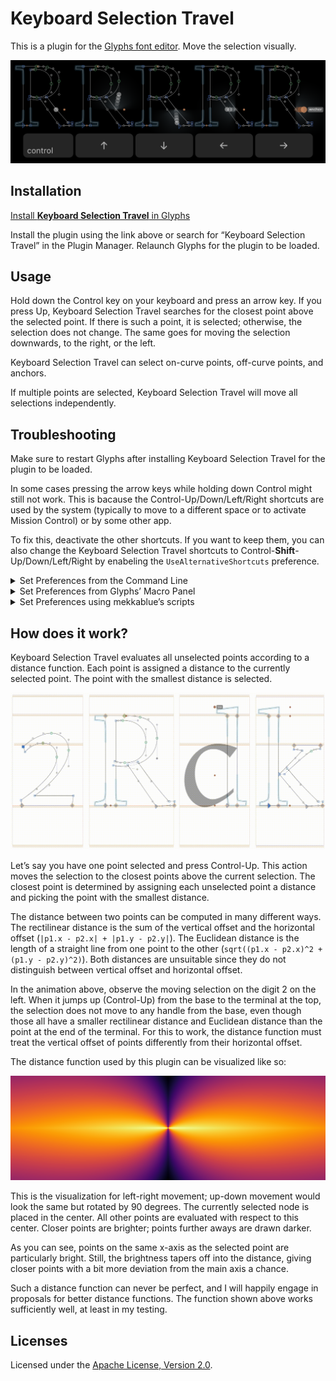 # Keyboard Selection Travel

This is a plugin for the [Glyphs font editor](https://glyphsapp.com).
Move the selection visually.

![](Screenshot.png)

## Installation

[Install **Keyboard Selection Travel** in Glyphs](https://florianpircher.com/glyphs/plugins/guten-tag/install)

Install the plugin using the link above or search for “Keyboard Selection Travel” in the Plugin Manager.
Relaunch Glyphs for the plugin to be loaded.

## Usage

Hold down the Control key on your keyboard and press an arrow key.
If you press Up, Keyboard Selection Travel searches for the closest point above the selected point.
If there is such a point, it is selected; otherwise, the selection does not change.
The same goes for moving the selection downwards, to the right, or the left.

Keyboard Selection Travel can select on-curve points, off-curve points, and anchors.

If multiple points are selected, Keyboard Selection Travel will move all selections independently.

## Troubleshooting

Make sure to restart Glyphs after installing Keyboard Selection Travel for the plugin to be loaded.

In some cases pressing the arrow keys while holding down Control might still not work. This is bacause the Control-Up/Down/Left/Right shortcuts are used by the system (typically to move to a different space or to activate Mission Control) or by some other app.

To fix this, deactivate the other shortcuts. If you want to keep them, you can also change the Keyboard Selection Travel shortcuts to Control-**Shift**-Up/Down/Left/Right by enabeling the `UseAlternativeShortcuts` preference.

<details>
<summary>Set Preferences from the Command Line</summary>
Run the following line to set the preference to `YES` (or `NO` to deactivate).

```
defaults write com.GeorgSeifert.Glyphs3 com.FlorianPircher.Keyboard-Selection-Travel.UseAlternativeShortcuts YES
```
</details>

<details>
<summary>Set Preferences from Glyphs’ Macro Panel</summary>
Run the following line to set the preference to `True` (or `False` to deactivate).

```
Glyphs.boolDefaults["com.FlorianPircher.Keyboard-Selection-Travel.UseAlternativeShortcuts"] = True
```
</details>

<details>
<summary>Set Preferences using mekkablue’s scripts</summary>

Select *Script* → *mekkablue* → *App* → *Set Hidden App Preferences*. Enter `com.FlorianPircher.Keyboard-Selection-Travel.UseAlternativeShortcuts`), set the value to `YES` (or `NO` to deactivate), and confirm with *Apply*.
</details>

## How does it work?

Keyboard Selection Travel evaluates all unselected points according to a distance function.
Each point is assigned a distance to the currently selected point.
The point with the smallest distance is selected.

![](Animation.gif)

Let’s say you have one point selected and press Control-Up.
This action moves the selection to the closest points above the current selection.
The closest point is determined by assigning each unselected point a distance and picking the point with the smallest distance.

The distance between two points can be computed in many different ways.
The rectilinear distance is the sum of the vertical offset and the horizontal offset (`|p1.x - p2.x| + |p1.y - p2.y|`).
The Euclidean distance is the length of a straight line from one point to the other (`sqrt((p1.x - p2.x)^2 + (p1.y - p2.y)^2)`).
Both distances are unsuitable since they do not distinguish between vertical offset and horizontal offset.

In the animation above, observe the moving selection on the digit 2 on the left.
When it jumps up (Control-Up) from the base to the terminal at the top, the selection does not move to any handle from the base, even though those all have a smaller rectilinear distance and Euclidean distance than the point at the end of the terminal.
For this to work, the distance function must treat the vertical offset of points differently from their horizontal offset.

The distance function used by this plugin can be visualized like so:

![](Distances.png)

This is the visualization for left-right movement; up-down movement would look the same but rotated by 90 degrees.
The currently selected node is placed in the center.
All other points are evaluated with respect to this center.
Closer points are brighter; points further aways are drawn darker.

As you can see, points on the same x-axis as the selected point are particularly bright.
Still, the brightness tapers off into the distance, giving closer points with a bit more deviation from the main axis a chance.

Such a distance function can never be perfect, and I will happily engage in proposals for better distance functions.
The function shown above works sufficiently well, at least in my testing.

## Licenses

Licensed under the [Apache License, Version 2.0](http://www.apache.org/licenses/LICENSE-2.0).

